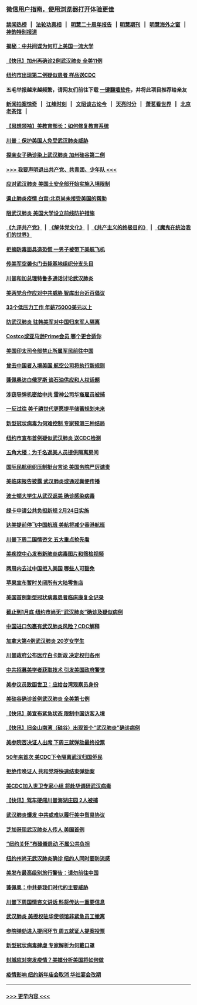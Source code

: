 ### [微信用户指南，使用浏览器打开体验更佳](https://github.com/gfw-breaker/banned-news1/blob/master/indexes/wechat-guide.md?t=0)
#### [禁闻热榜](热点新闻.md?t=0)  &nbsp;&nbsp;|&nbsp;&nbsp; [法轮功真相](https://github.com/gfw-breaker/truth/blob/master/README.md?t=0) &nbsp;&nbsp;|&nbsp;&nbsp; [明慧二十周年报告](https://github.com/gfw-breaker/mh-reports/blob/master/README.md?t=0) &nbsp;&nbsp;|&nbsp;&nbsp;[明慧期刊](https://github.com/gfw-breaker/mh-qikan) &nbsp;&nbsp;|&nbsp;&nbsp; [明慧海外之窗](https://github.com/gfw-breaker/mh-news/blob/master/README.md?t=0) &nbsp;&nbsp;|&nbsp;&nbsp; [神韵特别报道](https://github.com/gfw-breaker/mh-news/blob/master/shenyun.md?t=0)
#### [揭秘：中共间谍为何盯上美国一流大学](../pages/nsc412/n11840270.md?t=02031511) 
#### [【快讯】加州再确诊2例武汉肺炎 全美11例](../pages/nsc412/n11840339.md?t=02031511) 
#### [纽约市出现第二例疑似患者 样品送CDC](../pages/nsc412/n11840010.md?t=02031511) 
#### 五毛举报越来越频繁，请网友们前往下载 [一键翻墙软件](https://github.com/gfw-breaker/ssr-accounts)，并将此项目推荐给亲友
#### [新闻拍案惊奇](https://github.com/gfw-breaker/banned-news1/blob/master/pages/link4.md) &nbsp;&nbsp;|&nbsp;&nbsp; [江峰时刻](https://github.com/gfw-breaker/banned-news1/blob/master/pages/link4.md) &nbsp;&nbsp;|&nbsp;&nbsp; [文昭谈古论今](https://github.com/gfw-breaker/banned-news1/blob/master/pages/link4.md) &nbsp;&nbsp;|&nbsp;&nbsp; [天亮时分](https://github.com/gfw-breaker/banned-news1/blob/master/pages/link4.md) &nbsp;&nbsp;|&nbsp;&nbsp; [萧茗看世界](https://github.com/gfw-breaker/banned-news1/blob/master/pages/link4.md) &nbsp;&nbsp;|&nbsp;&nbsp; [北京老茶馆](https://github.com/gfw-breaker/banned-news1/blob/master/pages/link4.md) &nbsp;&nbsp;|&nbsp;&nbsp; 
#### [【思想领袖】美教育部长：如何修复教育系统](../pages/nsc412/n11690865.md?t=02031511) 
#### [川普：保护美国人免受武汉肺炎威胁](../pages/nsc412/n11839718.md?t=02031511) 
#### [探亲女子确诊染上武汉肺炎 加州硅谷第二例](../pages/nsc412/n11839784.md?t=02031511) 
#### [>>> 我要声明退出共产党、共青团、少年队 <<<](https://github.com/begood0513/goodnews/blob/master/quit/letter.md) 
#### [应对武汉肺炎 美国土安全部开始实施入境限制](../pages/nsc412/n11839729.md?t=02031511) 
#### [遏止肺炎疫情 白宫:北京尚未接受美国的帮助](../pages/nsc412/n11839660.md?t=02031511) 
#### [阻武汉肺炎 美国大学设立前线防护措施](../pages/nsc412/n11839479.md?t=02031511) 
#### [《九评共产党》](https://github.com/begood0513/9ping.md/blob/master/README.md) &nbsp;|&nbsp; [《解体党文化》](../../../../jtdwh.md/blob/master/README.md)  &nbsp;|&nbsp; [《共产主义的终极目的》](../../../../gczydzjmd.md/blob/master/README.md) &nbsp;|&nbsp; [《魔鬼在统治我们的世界》](../../../../mgztzwmdsj.md/blob/master/README.md) 
#### [拒摘防毒面具造恐慌 一男子被带下美航飞机](../pages/nsc412/n11839455.md?t=02031511) 
#### [传美军空袭也门击毙基地组织分支头目](../pages/nsc412/n11839210.md?t=02031511) 
#### [川普和加总理特鲁多通话讨论武汉肺炎](../pages/nsc412/n11839128.md?t=02031511) 
#### [美两党合作应对中共威胁 智库出台近百倡议](../pages/nsc412/n11838437.md?t=02031511) 
#### [33个低压力工作 年薪75000美元以上](../pages/nsc412/n11834441.md?t=02031511) 
#### [防武汉肺炎 驻韩美军对中国归来军人隔离](../pages/nsc412/n11838970.md?t=02031511) 
#### [Costco或亚马逊Prime会员 哪个更合适你](../pages/nsc412/n11834459.md?t=02031511) 
#### [美国印太司令部禁止所属军民前往中国](../pages/nsc412/n11838418.md?t=02031511) 
#### [曾去中国者入境美国 航空公司将执行新规则](../pages/nsc412/n11838375.md?t=02031511) 
#### [蓬佩奥访白俄罗斯 谈石油供应和人权话题](../pages/nsc412/n11838242.md?t=02031511) 
#### [涉窃导弹机密给中共 雷神公司华裔雇员被捕](../pages/nsc412/n11838129.md?t=02031511) 
#### [一反过往 美千禧世代更愿提早储蓄规划未来](../pages/nsc412/n11837601.md?t=02031511) 
#### [新型冠状病毒为何难控制 专家预测三种结局](../pages/nsc412/n11838002.md?t=02031511) 
#### [纽约市宣布首例疑似武汉肺炎 送CDC检测](../pages/nsc412/n11837852.md?t=02031511) 
#### [五角大楼：为千名返美人员提供隔离房间](../pages/nsc412/n11837831.md?t=02031511) 
#### [国际民航组织压制挺台言论 美国务院严厉谴责](../pages/nsc412/n11837791.md?t=02031511) 
#### [美临床报告披露 武汉肺炎或通过粪便传播](../pages/nsc412/n11837626.md?t=02031511) 
#### [波士顿大学生从武汉返美 确诊感染病毒](../pages/nsc412/n11837580.md?t=02031511) 
#### [绿卡申请公共负担新规 2月24日实施](../pages/nsc412/n11836634.md?t=02031511) 
#### [达美提前停飞中国航班 美航将减少香港航班](../pages/nsc412/n11837649.md?t=02031511) 
#### [川普下周二国情咨文 五大重点抢先看](../pages/nsc412/n11837512.md?t=02031511) 
#### [美疾控中心发布新肺炎病毒图片和筛检视频](../pages/nsc412/n11837491.md?t=02031511) 
#### [两周内去过中国拒入美国 哪些人可豁免](../pages/nsc412/n11837400.md?t=02031511) 
#### [苹果宣布暂时关闭所有大陆零售店](../pages/nsc412/n11837097.md?t=02031511) 
#### [美国首例新型冠状病毒患者临床康复全记录](../pages/nsc412/n11836513.md?t=02031511) 
#### [截止到1月底  纽约市尚无“武汉肺炎”确诊及疑似病例](../pages/nsc412/n11836657.md?t=02031511) 
#### [中国进口包裹有武汉肺炎风险？CDC解释](../pages/nsc412/n11836321.md?t=02031511) 
#### [加拿大第4例武汉肺炎 20岁女学生](../pages/nsc412/n11836537.md?t=02031511) 
#### [川普政府公布医疗白卡新政 决定权归各州](../pages/nsc412/n11836336.md?t=02031511) 
#### [中共招募美学者获取技术 引发美国政府警觉](../pages/nsc412/n11836277.md?t=02031511) 
#### [美参议员致函世卫：应给台湾观察员身份](../pages/nsc412/n11836183.md?t=02031511) 
#### [美硅谷确诊首例武汉肺炎 全美第七例](../pages/nsc412/n11836093.md?t=02031511) 
#### [【快讯】美宣布紧急状态 限制中国访客入境](../pages/nsc412/n11836030.md?t=02031511) 
#### [【快讯】旧金山南湾（硅谷）出现首个“武汉肺炎”确诊病例](../pages/nsc412/n11836084.md?t=02031511) 
#### [美参院否决证人出席 下周三就弹劾最终投票](../pages/nsc412/n11835900.md?t=02031511) 
#### [50年来首次 美CDC下令隔离武汉归国侨民](../pages/nsc412/n11835854.md?t=02031511) 
#### [拒绝传唤证人 共和党将快速结束弹劾案](../pages/nsc412/n11835573.md?t=02031511) 
#### [美CDC加入世卫专家小组 将赴华调研武汉病毒](../pages/nsc412/n11835584.md?t=02031511) 
#### [【快讯】驾车硬闯川普海湖庄园 2人被捕](../pages/nsc412/n11835785.md?t=02031511) 
#### [武汉肺炎爆发 中共或难以履行美中贸易协议](../pages/nsc412/n11834752.md?t=02031511) 
#### [芝加哥现武汉肺炎人传人 美国首例](../pages/nsc412/n11834730.md?t=02031511) 
#### [“纽约关怀”布碌崙启动  不属公共负担](../pages/nsc412/n11834269.md?t=02031511) 
#### [纽约州尚无武汉肺炎确诊  纽约人同时要防流感](../pages/nsc412/n11834247.md?t=02031511) 
#### [美发布最高级别旅行警告：请勿前往中国](../pages/nsc412/n11834038.md?t=02031511) 
#### [蓬佩奥：中共是我们时代的主要威胁](../pages/nsc412/n11833434.md?t=02031511) 
#### [川普下周国情咨文讲话 料将传达一重要信息](../pages/nsc412/n11833714.md?t=02031511) 
#### [武汉肺炎 美授权驻华使领馆非紧急员工撤离](../pages/nsc412/n11833604.md?t=02031511) 
#### [参院弹劾进入提问环节 周五就证人提案投票](../pages/nsc412/n11833522.md?t=02031511) 
#### [新型冠状病毒肆虐 专家解析为何戴口罩](../pages/nsc412/n11833332.md?t=02031511) 
#### [封城应对突发疫情？美媒分析美国将如何做](../pages/nsc412/n11831560.md?t=02031511) 
#### [疫情影响 纽约新年庙会取消 华社宴会改期](../pages/nsc412/n11831457.md?t=02031511) 

----
#### [ >>> 更早内容 <<< ](../indexes/nsc412-earlier.md)
